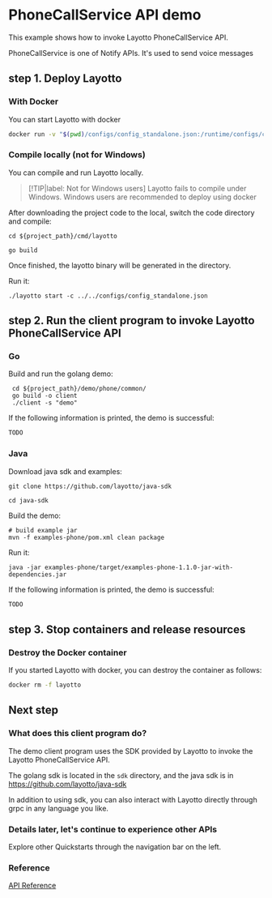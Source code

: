    
# PhoneCallService API demo

This example shows how to invoke Layotto PhoneCallService API.

PhoneCallService is one of Notify APIs. It's used to send voice messages

## step 1. Deploy Layotto
<!-- tabs:start -->
### **With Docker**
You can start Layotto with docker

```bash
docker run -v "$(pwd)/configs/config_standalone.json:/runtime/configs/config.json" -d  -p 34904:34904 --name layotto layotto/layotto start
```

### **Compile locally (not for Windows)**
You can compile and run Layotto locally.

> [!TIP|label: Not for Windows users]
> Layotto fails to compile under Windows. Windows users are recommended to deploy using docker

After downloading the project code to the local, switch the code directory and compile:

```shell
cd ${project_path}/cmd/layotto
```

```shell @if.not.exist layotto
go build
```

Once finished, the layotto binary will be generated in the directory.

Run it:

```shell @background
./layotto start -c ../../configs/config_standalone.json
```

<!-- tabs:end -->

## step 2. Run the client program to invoke Layotto PhoneCallService API
<!-- tabs:start -->
### **Go**
Build and run the golang demo:

```shell
 cd ${project_path}/demo/phone/common/
 go build -o client
 ./client -s "demo"
```

If the following information is printed, the demo is successful:

```bash
TODO
```

### **Java**

Download java sdk and examples:

```shell @if.not.exist java-sdk
git clone https://github.com/layotto/java-sdk
```

```shell
cd java-sdk
```

Build the demo:

```shell @if.not.exist examples-phone/target/examples-phone-1.1.0-jar-with-dependencies.jar
# build example jar
mvn -f examples-phone/pom.xml clean package
```

Run it:

```shell
java -jar examples-phone/target/examples-phone-1.1.0-jar-with-dependencies.jar
```

If the following information is printed, the demo is successful:

```bash
TODO
```

<!-- tabs:end -->

## step 3. Stop containers and release resources
<!-- tabs:start -->
### **Destroy the Docker container**
If you started Layotto with docker, you can destroy the container as follows:

```bash
docker rm -f layotto
```

<!-- tabs:end -->

## Next step
### What does this client program do?
The demo client program uses the SDK provided by Layotto to invoke the Layotto PhoneCallService API.

The golang sdk is located in the `sdk` directory, and the java sdk is in https://github.com/layotto/java-sdk

In addition to using sdk, you can also interact with Layotto directly through grpc in any language you like.

### Details later, let's continue to experience other APIs
Explore other Quickstarts through the navigation bar on the left.

### Reference

[API Reference](https://mosn.io/layotto/api/v1/phone.html)

<!--design_doc_url-->

 <!-- end services -->

